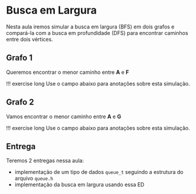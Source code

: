 # Busca em Largura

<ah-external-content src="../bfs-slides.html" />

Nesta aula iremos simular a busca em largura (BFS) em dois grafos e compará-la com a busca em profundidade (DFS) para encontrar caminhos entre dois vértices.

## Grafo 1

Queremos encontrar o menor caminho entre **A** e **F**

<graphviz-graph graph="graph {
A -- B
A -- C
A -- E
B -- D
B -- C
D -- E
E -- F
}"> </graphviz-graph>

!!! exercise long
    Use o campo abaixo para anotações sobre esta simulação.

## Grafo 2

Vamos encontrar o menor caminho entre **A** e **G**

<graphviz-graph graph="
graph {
    A -- G
    A -- B
    B -- C
    C -- G
    C -- D
    C -- E
    D -- E
    E -- G
    E -- F
    F -- G
}">
</graphviz-graph>

!!! exercise long 
    Use o campo abaixo para anotações sobre esta simulação.

## Entrega

Teremos 2 entregas nessa aula:

- implementação de um tipo de dados `queue_t` seguindo a estrutura do arquivo `queue.h`
- implementação da busca em largura usando essa ED


